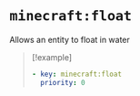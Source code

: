 # `minecraft:float`

Allows an entity to float in water

> [!example]
> ```yaml
> - key: minecraft:float
>   priority: 0
> ```
